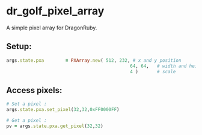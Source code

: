 # dr_golf_pixel_array

A simple pixel array for DragonRuby.

## Setup:
```ruby
args.state.pxa        = PXArray.new( 512, 232, # x and y position
                                              64, 64,   # width and height
                                              4 )       # scale
```
                                              
## Access pixels:
```ruby
# Set a pixel :
args.state.pxa.set_pixel(32,32,0xFF0000FF)

# Get a pixel :
pv = args.state.pxa.get_pixel(32,32)
```
